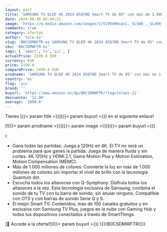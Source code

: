 ```yaml
---
layout: post
title: 'SAMSUNG TV QLED 4K 2024 85Q70D Smart TV de 85" con más de 1.000 Millones de Colores  el Mejor Smart TV  GANA Las partidas a 120Hz y Escucha Todos los Altavoces con Q-Symphony'
date: 2024-08-30 05:44:31
image: 'https://m.media-amazon.com/images/I/519DdH6sqcL._SL500_._SL400_.jpg'
comments: true
category: ofertas
author: 'tole.es'
slug: 'B0CSDMWFTR-es SAMSUNG TV QLED 4K 2024 85Q70D Smart TV de 85" con más de...'
sku: 'B0CSDMWFTR-es'
tags: [ 'smart','tv','🇪🇸', ]
actualPrice: 2199.0 EUR
currency: EUR
price: 2199.0
comparePrice: 2499.0 EUR
prodname: 'SAMSUNG TV QLED 4K 2024 85Q70D Smart TV de 85" con más de 1.000 Millones de Colores  el Mejor Smart TV  GANA Las partidas a 120Hz y Escucha Todos los Altavoces con Q-Symphony'
country: 'es'
flag: '🇪🇸'
brand: ''
buyurl: 'https://www.amazon.es/dp/B0CSDMWFTR/?tag=tolees-21'
descuento: '12.00'
average: '2099.0'
---
```


Tienes [{{< param title >}}]({{< param buyurl >}}) en el siguiente enlace!

[![{{< param prodname >}}]({{< param image >}})]({{< param buyurl >}})

ℹ️:

- Gana todas las partidas: Juega a 120Hz en 4K. El TV no será un problema para que ganes la partida. Juega de manera fluida y sin cortes. 4K 120Hz y HDMI 2.1, Game Motion Plus y Motion Estimation, Motion Compensation (MEMC).
- Más de 1.000 millones de colores: Convierte la luz en más de 1.000 millones de colores sin importar el nivel de brillo con la tecnología Quantum dot.
- Escucha todos los altavoces con Q-Symphony: Disfruta todos los altavoces a la vez. Esta tecnología exclusiva de Samsung, combina el sonido de tu TV con tu barra de sonido, sin anular ninguno. Compatible con OTS y con barras de sonido Serie Q y S.
- El mejor Smart TV: Contenidos, más de 100 canales gratuitos y en exclusiva con Samsung TV Plus, juegos en la nube con Gaming Hub y todos tus dispositivos conectados a través de SmartThings.

[🛒 Accede a la oferta!!]({{< param buyurl >}})
{{<world>}}B0CSDMWFTR{{</world>}}
